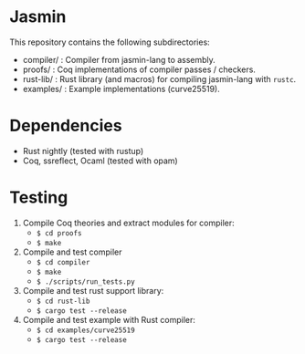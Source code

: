 # Jasmin

This repository contains the following subdirectories:

- compiler/ : Compiler from jasmin-lang to assembly.
- proofs/ : Coq implementations of compiler passes / checkers.
- rust-lib/ : Rust library (and macros) for compiling jasmin-lang with `rustc`. 
- examples/ : Example implementations (curve25519).

# Dependencies

- Rust nightly (tested with rustup)
- Coq, ssreflect, Ocaml (tested with opam)

# Testing

1. Compile Coq theories and extract modules for compiler:
   - `$ cd proofs` 
   - `$ make`
2. Compile and test compiler
   - `$ cd compiler`
   - `$ make`
   - `$ ./scripts/run_tests.py`
3. Compile and test rust support library:
   - `$ cd rust-lib`
   - `$ cargo test --release`
4. Compile and test example with Rust compiler:
   - `$ cd examples/curve25519`
   - `$ cargo test --release`

